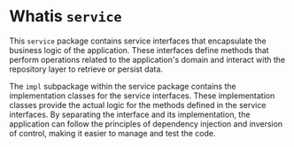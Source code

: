 # Whatis `service`

This `service` package contains service interfaces that encapsulate the business logic of the application. These
interfaces define methods that perform operations related to the application's domain and interact with the repository
layer to retrieve or persist data.

The `impl` subpackage within the service package contains the implementation classes for the service interfaces. These
implementation classes provide the actual logic for the methods defined in the service interfaces. By separating the
interface and its implementation, the application can follow the principles of dependency injection and inversion of
control, making it easier to manage and test the code.